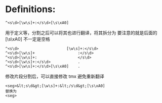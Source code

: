# <s0>Definitions:</s0>
    ^<s\d>[\w\s]+:</s\d>[\s\xA0]

用于定义等，分割之后可以将其也进行翻译，将其拆分为
要注意的就是后面的 [\s\xA0] 不一定是空格

    ^<s\d>                     [\w\s]+:</s\d>
    ^<s\d>[\w\s]+                   :</s\d>
    ^<s\d>[\w\s]+:                  </s\d>
    ^<s\d>[\w\s]+:</s\d>            .
    ^<s\d>[\w\s]+:</s\d>[\s\xA0]    .
    
    
修改片段分割后，可以直接修改 tmx 避免重新翻译

    <seg>&lt;s\d&gt;[\w\s]+:&lt;/s\d&gt;[\s\xA0]
    替换为
    <seg>